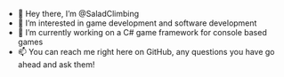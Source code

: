 - 👋 Hey there, I’m @SaladClimbing
- 👀 I’m interested in game development and software development
- 🌱 I’m currently working on a C# game framework for console based games
- 📫 You can reach me right here on GitHub, any questions you have go ahead and ask them!

<!---
SaladClimbing/SaladClimbing is a ✨ special ✨ repository because its `README.md` (this file) appears on your GitHub profile.
You can click the Preview link to take a look at your changes.
--->
